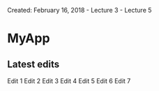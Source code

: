 
Created: February 16, 2018 - Lecture 3 - Lecture 5

# MyApp

## Latest edits
Edit 1
Edit 2
Edit 3
Edit 4
Edit 5
Edit 6
Edit 7